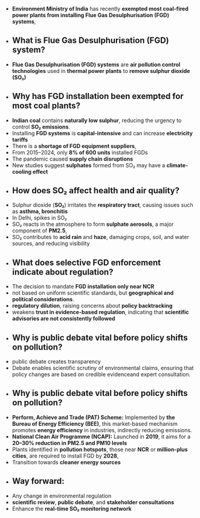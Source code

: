 - **Environment Ministry of India** has recently **exempted most coal-fired power plants from installing Flue Gas Desulphurisation (FGD) systems**,
- ## **What is** **Flue Gas Desulphurisation (FGD) system?**
- **Flue Gas Desulphurisation (FGD) systems** are **air pollution control technologies** used in **thermal power plants** to **remove sulphur dioxide (SO₂)**
- ## **Why has FGD installation been exempted for most coal plants?**
- **Indian coal** contains **naturally low sulphur**, reducing the urgency to control **SO₂ emissions**.
- Installing **FGD systems** is **capital-intensive** and can increase **electricity tariffs**
- There is a **shortage of FGD equipment suppliers**,
- From 2015–2024, only **8% of 600 units** installed FGDs
- The pandemic caused **supply chain disruptions**
- New studies suggest **sulphates** formed from SO₂ may have a **climate-cooling effect**
- ## **How does SO₂ affect health and air quality?**
- Sulphur dioxide (**SO₂**) irritates the **respiratory tract**, causing issues such as **asthma, bronchitis**
- In Delhi, spikes in SO₂
- SO₂ reacts in the atmosphere to form **sulphate aerosols**, a major component of **PM2.5**,
- SO₂ contributes to **acid rain** and **haze**, damaging crops, soil, and water sources, and reducing visibility
- ## **What does selective FGD enforcement indicate about regulation?**
- The decision to mandate **FGD installation only near NCR**
- not based on uniform scientific standards, but **geographical and political considerations**.
- **regulatory dilution**, raising concerns about **policy backtracking**
- weakens **trust in evidence-based regulation**, indicating that **scientific advisories are not consistently followed**
- ## **Why is public debate vital before policy shifts on pollution?**
- public debate creates transparency
- Debate enables scientific scrutiny of environmental claims, ensuring that policy changes are based on credible evidenceand expert consultation.
- ## **Why is public debate vital before policy shifts on pollution?**
- **Perform, Achieve and Trade (PAT) Scheme:** Implemented by **the Bureau of Energy Efficiency (BEE)**, this market-based mechanism promotes **energy efficiency** in industries, indirectly reducing emissions.
- **National Clean Air Programme (NCAP):** Launched in **2019**, it aims for a **20–30% reduction in PM2.5 and PM10 levels**
- Plants identified in **pollution hotspots**, those near **NCR** or **million-plus cities**, are required to install FGD by **2028**,
- Transition towards **cleaner energy sources**
- ## **Way forward:**
- Any change in environmental regulation
- **scientific review**, **public debate**, and **stakeholder consultations**
- Enhance the **real-time SO₂ monitoring network**
